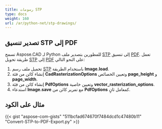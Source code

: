 ```yaml
---
title: رسومات STP
type: docs
weight: 160
url: /ar/python-net/stp-drawings/
---
```


## **تصدير تنسيق STP إلى PDF**

تسمح Aspose.CAD لـ Python للمطورين بتصدير ملف [STP](https://docs.fileformat.com/3d/stp/) إلى تنسيق [PDF](https://docs.fileformat.com/pdf/). تعمل طريقة تحويل [STP](https://docs.fileformat.com/3d/stp/) إلى [PDF](https://docs.fileformat.com/pdf/) على النحو التالي:

1. تحميل ملف رسم [STP](https://docs.fileformat.com/3d/stp/) باستخدام الطريقة **Image.load**.
1. إنشاء كائن من فئة **CadRasterizationOptions** وتعيين الخصائص **page_height** و **page_width**.
1. إنشاء كائن من فئة **PdfOptions** وتعيين خاصية **vector_rasterization_options**.
1. استدعاء **Image.save** مع تمرير كائن من **PdfOptions** كمعامل ثانٍ.

## مثال على الكود

{{< gist "aspose-com-gists" "511bcfad674670f7484dcd1c47480b11" "Convert-STP-to-PDF-Export.py" >}}
